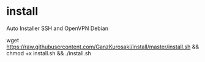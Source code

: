 # install
Auto Installer SSH and OpenVPN Debian

wget https://raw.githubusercontent.com/GanzKurosaki/install/master/install.sh && chmod +x install.sh && ./install.sh
